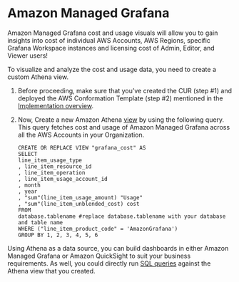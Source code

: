 # Amazon Managed Grafana

Amazon Managed Grafana cost and usage visuals will allow you to gain insights into cost of individual AWS Accounts, AWS Regions, specific Grafana Workspace instances and licensing cost of Admin, Editor, and Viewer users!  

To visualize and analyze the cost and usage data, you need to create a custom Athena view.

1.	Before proceeding, make sure that you’ve created the CUR (step #1) and deployed the AWS Conformation Template (step #2) mentioned in the [Implementation overview][cid-implement].

2.	Now, Create a new Amazon Athena [view][view] by using the following query. This query fetches cost and usage of Amazon Managed Grafana across all the AWS Accounts in your Organization.

        CREATE OR REPLACE VIEW "grafana_cost" AS 
        SELECT
        line_item_usage_type
        , line_item_resource_id
        , line_item_operation
        , line_item_usage_account_id
        , month
        , year
        , "sum"(line_item_usage_amount) "Usage"
        , "sum"(line_item_unblended_cost) cost
        FROM
        database.tablename #replace database.tablename with your database and table name
        WHERE ("line_item_product_code" = 'AmazonGrafana')
        GROUP BY 1, 2, 3, 4, 5, 6

Using Athena as a data source, you can build dashboards in either Amazon Managed Grafana or Amazon QuickSight to suit your business requirements. As well, you could directly run [SQL queries][sql-query] against the Athena view that you created.


[view]: https://athena-in-action.workshop.aws/30-basics/303-create-view.html
[sql-query]: https://docs.aws.amazon.com/athena/latest/ug/querying-athena-tables.html
[cid-implement]: ../../../guides/cost/cost-visualization/cost.md#implementation